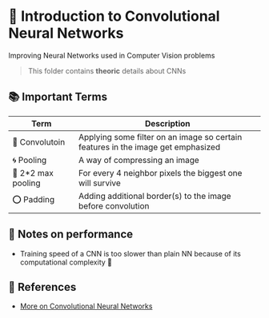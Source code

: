 # 🚩 Introduction to Convolutional Neural Networks
Improving Neural Networks used in Computer Vision problems
> This folder contains **theoric** details about CNNs

## 📚 Important Terms
| Term               | Description   |
| ------------------ |---------------|
| 💫 Convolutoin     | Applying some filter on an image so certain features in the image get emphasized |
| 🌀 Pooling         | A way of compressing an image  |
| 🔷 2*2 max pooling | For every 4 neighbor pixels the biggest one will survive |
| ⭕ Padding         | Adding additional border(s) to the image before convolution  |


## 💫 Notes on performance
* Training speed of a CNN is too slower than plain NN because of its computational complexity :turtle:


## 🧐 References
* [More on Convolutional Neural Networks](https://www.youtube.com/playlist?list=PLkDaE6sCZn6Gl29AoE31iwdVwSG-KnDzF)
